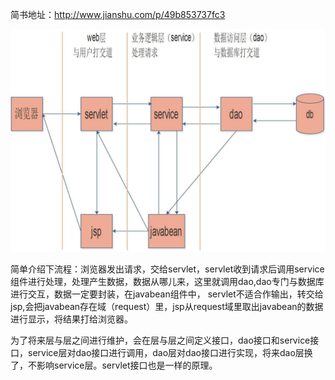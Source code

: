 
简书地址：http://www.jianshu.com/p/49b853737fc3

<img src="/img/MVC流程.jpg">

简单介绍下流程：浏览器发出请求，交给servlet，servlet收到请求后调用service组件进行处理，处理产生数据，数据从哪儿来，这里就调用dao,dao专门与数据库进行交互，数据一定要封装，在javabean组件中， servlet不适合作输出，转交给jsp,会把javabean存在域（request）里，jsp从request域里取出javabean的数据进行显示，将结果打给浏览器。

为了将来层与层之间进行维护，会在层与层之间定义接口，dao接口和service接口，service层对dao接口进行调用，dao层对dao接口进行实现，将来dao层换了，不影响service层。servlet接口也是一样的原理。